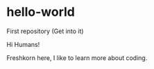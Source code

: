 # hello-world
First repository (Get into it)

Hi Humans!

Freshkorn here, I like to learn more about coding. 
